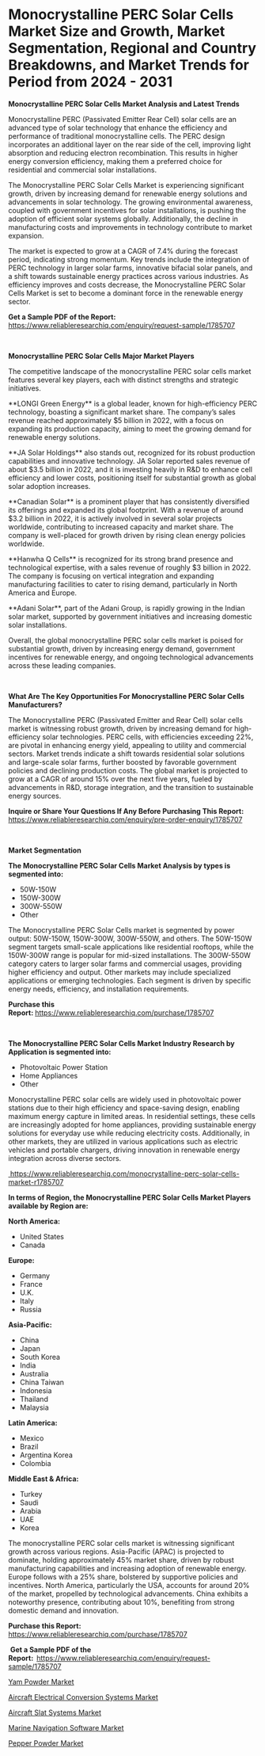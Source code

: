 <p><h1>Monocrystalline PERC Solar Cells Market Size and Growth, Market Segmentation, Regional and Country Breakdowns, and Market Trends for Period from 2024 -  2031</h1></p><p><strong>Monocrystalline PERC Solar Cells Market Analysis and Latest Trends</strong></p>
<p><p>Monocrystalline PERC (Passivated Emitter Rear Cell) solar cells are an advanced type of solar technology that enhance the efficiency and performance of traditional monocrystalline cells. The PERC design incorporates an additional layer on the rear side of the cell, improving light absorption and reducing electron recombination. This results in higher energy conversion efficiency, making them a preferred choice for residential and commercial solar installations.</p><p>The Monocrystalline PERC Solar Cells Market is experiencing significant growth, driven by increasing demand for renewable energy solutions and advancements in solar technology. The growing environmental awareness, coupled with government incentives for solar installations, is pushing the adoption of efficient solar systems globally. Additionally, the decline in manufacturing costs and improvements in technology contribute to market expansion.</p><p>The market is expected to grow at a CAGR of 7.4% during the forecast period, indicating strong momentum. Key trends include the integration of PERC technology in larger solar farms, innovative bifacial solar panels, and a shift towards sustainable energy practices across various industries. As efficiency improves and costs decrease, the Monocrystalline PERC Solar Cells Market is set to become a dominant force in the renewable energy sector.</p></p>
<p><strong>Get a Sample PDF of the Report:&nbsp;</strong> <a href="https://www.reliableresearchiq.com/enquiry/request-sample/1785707?utm_campaign=99&utm_medium=2&utm_source=Github&utm_content=ia&utm_term=09102024&utm_id=monocrystalline-perc-solar-cells">https://www.reliableresearchiq.com/enquiry/request-sample/1785707</a></p>
<p>&nbsp;</p>
<p><strong>Monocrystalline PERC Solar Cells Major Market Players</strong></p>
<p><p>The competitive landscape of the monocrystalline PERC solar cells market features several key players, each with distinct strengths and strategic initiatives. </p><p>**LONGI Green Energy** is a global leader, known for high-efficiency PERC technology, boasting a significant market share. The company’s sales revenue reached approximately $5 billion in 2022, with a focus on expanding its production capacity, aiming to meet the growing demand for renewable energy solutions.</p><p>**JA Solar Holdings** also stands out, recognized for its robust production capabilities and innovative technology. JA Solar reported sales revenue of about $3.5 billion in 2022, and it is investing heavily in R&D to enhance cell efficiency and lower costs, positioning itself for substantial growth as global solar adoption increases.</p><p>**Canadian Solar** is a prominent player that has consistently diversified its offerings and expanded its global footprint. With a revenue of around $3.2 billion in 2022, it is actively involved in several solar projects worldwide, contributing to increased capacity and market share. The company is well-placed for growth driven by rising clean energy policies worldwide.</p><p>**Hanwha Q Cells** is recognized for its strong brand presence and technological expertise, with a sales revenue of roughly $3 billion in 2022. The company is focusing on vertical integration and expanding manufacturing facilities to cater to rising demand, particularly in North America and Europe.</p><p>**Adani Solar**, part of the Adani Group, is rapidly growing in the Indian solar market, supported by government initiatives and increasing domestic solar installations. </p><p>Overall, the global monocrystalline PERC solar cells market is poised for substantial growth, driven by increasing energy demand, government incentives for renewable energy, and ongoing technological advancements across these leading companies.</p></p>
<p>&nbsp;</p>
<p><strong>What Are The Key Opportunities For Monocrystalline PERC Solar Cells Manufacturers?</strong></p>
<p><p>The Monocrystalline PERC (Passivated Emitter and Rear Cell) solar cells market is witnessing robust growth, driven by increasing demand for high-efficiency solar technologies. PERC cells, with efficiencies exceeding 22%, are pivotal in enhancing energy yield, appealing to utility and commercial sectors. Market trends indicate a shift towards residential solar solutions and large-scale solar farms, further boosted by favorable government policies and declining production costs. The global market is projected to grow at a CAGR of around 15% over the next five years, fueled by advancements in R&D, storage integration, and the transition to sustainable energy sources.</p></p>
<p><strong>Inquire or Share Your Questions If Any Before Purchasing This Report:</strong> <a href="https://www.reliableresearchiq.com/enquiry/pre-order-enquiry/1785707?utm_campaign=99&utm_medium=2&utm_source=Github&utm_content=ia&utm_term=09102024&utm_id=monocrystalline-perc-solar-cells">https://www.reliableresearchiq.com/enquiry/pre-order-enquiry/1785707</a></p>
<p>&nbsp;</p>
<p><strong>Market Segmentation</strong></p>
<p><strong>The Monocrystalline PERC Solar Cells Market Analysis by types is segmented into:</strong></p>
<p><ul><li>50W-150W</li><li>150W-300W</li><li>300W-550W</li><li>Other</li></ul></p>
<p><p>The Monocrystalline PERC Solar Cells market is segmented by power output: 50W-150W, 150W-300W, 300W-550W, and others. The 50W-150W segment targets small-scale applications like residential rooftops, while the 150W-300W range is popular for mid-sized installations. The 300W-550W category caters to larger solar farms and commercial usages, providing higher efficiency and output. Other markets may include specialized applications or emerging technologies. Each segment is driven by specific energy needs, efficiency, and installation requirements.</p></p>
<p><strong>Purchase this Report:&nbsp;</strong><a href="https://www.reliableresearchiq.com/purchase/1785707?utm_campaign=99&utm_medium=2&utm_source=Github&utm_content=ia&utm_term=09102024&utm_id=monocrystalline-perc-solar-cells">https://www.reliableresearchiq.com/purchase/1785707</a></p>
<p>&nbsp;</p>
<p><strong>The Monocrystalline PERC Solar Cells Market Industry Research by Application is segmented into:</strong></p>
<p><ul><li>Photovoltaic Power Station</li><li>Home Appliances</li><li>Other</li></ul></p>
<p><p>Monocrystalline PERC solar cells are widely used in photovoltaic power stations due to their high efficiency and space-saving design, enabling maximum energy capture in limited areas. In residential settings, these cells are increasingly adopted for home appliances, providing sustainable energy solutions for everyday use while reducing electricity costs. Additionally, in other markets, they are utilized in various applications such as electric vehicles and portable chargers, driving innovation in renewable energy integration across diverse sectors.</p></p>
<p><a href="https://www.reliableresearchiq.com/monocrystalline-perc-solar-cells-market-r1785707?utm_campaign=99&utm_medium=2&utm_source=Github&utm_content=ia&utm_term=09102024&utm_id=monocrystalline-perc-solar-cells">&nbsp;https://www.reliableresearchiq.com/monocrystalline-perc-solar-cells-market-r1785707</a></p>
<p><strong>In terms of Region, the Monocrystalline PERC Solar Cells Market Players available by Region are:</strong></p>
<p>
    <p> <strong> North America: </strong>
        <ul>
            <li>United States</li>
            <li>Canada</li>
        </ul>
        </p> 
    <p> <strong> Europe: </strong>
        <ul>
            <li>Germany</li>
            <li>France</li>
            <li>U.K.</li>
            <li>Italy</li>
            <li>Russia</li>
        </ul>
        </p> 
    <p> <strong> Asia-Pacific: </strong>
        <ul>
            <li>China</li>
            <li>Japan</li>
            <li>South Korea</li>
            <li>India</li>
            <li>Australia</li>
            <li>China Taiwan</li>
            <li>Indonesia</li>
            <li>Thailand</li>
            <li>Malaysia</li>
        </ul>
        </p> 
    <p> <strong> Latin America: </strong>
        <ul>
            <li>Mexico</li>
            <li>Brazil</li>
            <li>Argentina Korea</li>
            <li>Colombia</li>
        </ul>
        </p> 
    <p> <strong> Middle East & Africa: </strong>
        <ul>
            <li>Turkey</li>
            <li>Saudi</li>
            <li>Arabia</li>
            <li>UAE</li>
            <li>Korea</li>
        </ul>
    </p>
    </p>
<p><p>The monocrystalline PERC solar cells market is witnessing significant growth across various regions. Asia-Pacific (APAC) is projected to dominate, holding approximately 45% market share, driven by robust manufacturing capabilities and increasing adoption of renewable energy. Europe follows with a 25% share, bolstered by supportive policies and incentives. North America, particularly the USA, accounts for around 20% of the market, propelled by technological advancements. China exhibits a noteworthy presence, contributing about 10%, benefiting from strong domestic demand and innovation.</p></p>
<p><strong>Purchase this Report: </strong><a href="https://www.reliableresearchiq.com/purchase/1785707?utm_campaign=99&utm_medium=2&utm_source=Github&utm_content=ia&utm_term=09102024&utm_id=monocrystalline-perc-solar-cells">https://www.reliableresearchiq.com/purchase/1785707</a></p>
<p>&nbsp;<strong>Get a Sample PDF of the Report:&nbsp;&nbsp;</strong><a href="https://www.reliableresearchiq.com/enquiry/request-sample/1785707?utm_campaign=99&utm_medium=2&utm_source=Github&utm_content=ia&utm_term=09102024&utm_id=monocrystalline-perc-solar-cells">https://www.reliableresearchiq.com/enquiry/request-sample/1785707</a></p>
<p><strong></strong></p>
<p><p><a href="https://issuu.com/reportprime-2/docs/yam-powder-market-size-2030.pptx_6f2a15a7dffb55?utm_campaign=99&utm_medium=2&utm_source=Github&utm_content=ia&utm_term=09102024&utm_id=monocrystalline-perc-solar-cells">Yam Powder Market</a></p><p><a href="https://github.com/edb4votunget/Market-Research-Report-List-1/blob/main/aircraft-electrical-conversion-systems-market.md?utm_campaign=99&utm_medium=2&utm_source=Github&utm_content=ia&utm_term=09102024&utm_id=monocrystalline-perc-solar-cells">Aircraft Electrical Conversion Systems Market</a></p><p><a href="https://github.com/mac1evjen/Market-Research-Report-List-1/blob/main/aircraft-slat-systems-market.md?utm_campaign=99&utm_medium=2&utm_source=Github&utm_content=ia&utm_term=09102024&utm_id=monocrystalline-perc-solar-cells">Aircraft Slat Systems Market</a></p><p><a href="https://www.linkedin.com/pulse/global-marine-navigation-software-market-status-2024-2031-29t8e?utm_campaign=99&utm_medium=2&utm_source=Github&utm_content=ia&utm_term=09102024&utm_id=monocrystalline-perc-solar-cells">Marine Navigation Software Market</a></p><p><a href="https://issuu.com/reportprime-2/docs/pepper-powder-market-size-2030.pptx_5db4d28042e79d?utm_campaign=99&utm_medium=2&utm_source=Github&utm_content=ia&utm_term=09102024&utm_id=monocrystalline-perc-solar-cells">Pepper Powder Market</a></p></p>